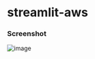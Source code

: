# streamlit-aws

### Screenshot

![image](https://github.com/RohanRusta21/streamlit-aws/assets/110477025/a55ba1b9-a364-43d8-b1b1-8e95105ec9d5)


